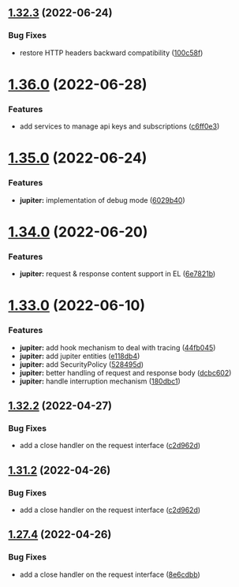 ## [1.32.3](https://github.com/gravitee-io/gravitee-gateway-api/compare/1.32.2...1.32.3) (2022-06-24)


### Bug Fixes

* restore HTTP headers backward compatibility ([100c58f](https://github.com/gravitee-io/gravitee-gateway-api/commit/100c58f333126f8f0c412f8862c109b92bf85c38))

# [1.36.0](https://github.com/gravitee-io/gravitee-gateway-api/compare/1.35.0...1.36.0) (2022-06-28)


### Features

* add services to manage api keys and subscriptions ([c6ff0e3](https://github.com/gravitee-io/gravitee-gateway-api/commit/c6ff0e31699345632f1a476ba246b664faeb43ed))

# [1.35.0](https://github.com/gravitee-io/gravitee-gateway-api/compare/1.34.0...1.35.0) (2022-06-24)


### Features

* **jupiter:** implementation of debug mode ([6029b40](https://github.com/gravitee-io/gravitee-gateway-api/commit/6029b40990931f379e930d6630f9319c19ed00e8))

# [1.34.0](https://github.com/gravitee-io/gravitee-gateway-api/compare/1.33.0...1.34.0) (2022-06-20)


### Features

* **jupiter:** request & response content support in EL ([6e7821b](https://github.com/gravitee-io/gravitee-gateway-api/commit/6e7821ba02c842f1419f969fea2d057a1d0fabd5))

# [1.33.0](https://github.com/gravitee-io/gravitee-gateway-api/compare/1.32.2...1.33.0) (2022-06-10)


### Features

* **jupiter:** add hook mechanism to deal with tracing ([44fb045](https://github.com/gravitee-io/gravitee-gateway-api/commit/44fb045643577bfc9c6c9a2889d66d4c8d878b24))
* **jupiter:** add jupiter entities ([e118db4](https://github.com/gravitee-io/gravitee-gateway-api/commit/e118db4f4bc313e512b833334b02207ff7b393fd))
* **jupiter:** add SecurityPolicy ([528495d](https://github.com/gravitee-io/gravitee-gateway-api/commit/528495d592df50b84c452f037f0bf84b10b6ab60))
* **jupiter:** better handling of request and response body ([dcbc602](https://github.com/gravitee-io/gravitee-gateway-api/commit/dcbc602d4dc76b27ea7824301de0fb5b9cec5a2f))
* **jupiter:** handle interruption mechanism ([180dbc1](https://github.com/gravitee-io/gravitee-gateway-api/commit/180dbc1e0ec8a606ea07bcfc36af1cb28fdfb0b7))

## [1.32.2](https://github.com/gravitee-io/gravitee-gateway-api/compare/1.32.1...1.32.2) (2022-04-27)


### Bug Fixes

* add a close handler on the request interface ([c2d962d](https://github.com/gravitee-io/gravitee-gateway-api/commit/c2d962d8a758a3d9d660cf18ec9f7768e5616b27))

## [1.31.2](https://github.com/gravitee-io/gravitee-gateway-api/compare/1.31.1...1.31.2) (2022-04-26)


### Bug Fixes

* add a close handler on the request interface ([c2d962d](https://github.com/gravitee-io/gravitee-gateway-api/commit/c2d962d8a758a3d9d660cf18ec9f7768e5616b27))

## [1.27.4](https://github.com/gravitee-io/gravitee-gateway-api/compare/1.27.3...1.27.4) (2022-04-26)


### Bug Fixes

* add a close handler on the request interface ([8e6cdbb](https://github.com/gravitee-io/gravitee-gateway-api/commit/8e6cdbb1b25cecd50f92ffe096cda210172a293b))
